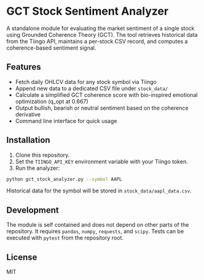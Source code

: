 # GCT Stock Sentiment Analyzer

A standalone module for evaluating the market sentiment of a single stock using Grounded Coherence Theory (GCT). The tool retrieves historical data from the Tiingo API, maintains a per-stock CSV record, and computes a coherence-based sentiment signal.

## Features

- Fetch daily OHLCV data for any stock symbol via Tiingo
- Append new data to a dedicated CSV file under `stock_data/`
- Calculate a simplified GCT coherence score with bio-inspired emotional optimization (q_opt at 0.667)
- Output bullish, bearish or neutral sentiment based on the coherence derivative
- Command line interface for quick usage

## Installation

1. Clone this repository.
2. Set the `TIINGO_API_KEY` environment variable with your Tiingo token.
3. Run the analyzer:

```bash
python gct_stock_analyzer.py --symbol AAPL
```

Historical data for the symbol will be stored in `stock_data/aapl_data.csv`.

## Development

The module is self contained and does not depend on other parts of the repository. It requires `pandas`, `numpy`, `requests`, and `scipy`. Tests can be executed with `pytest` from the repository root.

## License

MIT
